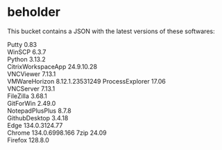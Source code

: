 # beholder
This bucket contains a JSON with the latest versions of these softwares:

Putty              0.83           
WinSCP             6.3.7          
Python             3.13.2         
CitrixWorkspaceApp 24.9.10.28     
VNCViewer          7.13.1         
VMWareHorizon      8.12.1.23531249
ProcessExplorer    17.06          
VNCServer          7.13.1         
FileZilla          3.68.1         
GitForWin          2.49.0         
NotepadPlusPlus    8.7.8          
GithubDesktop      3.4.18         
Edge               134.0.3124.77  
Chrome             134.0.6998.166 
7zip               24.09          
Firefox            128.8.0          



